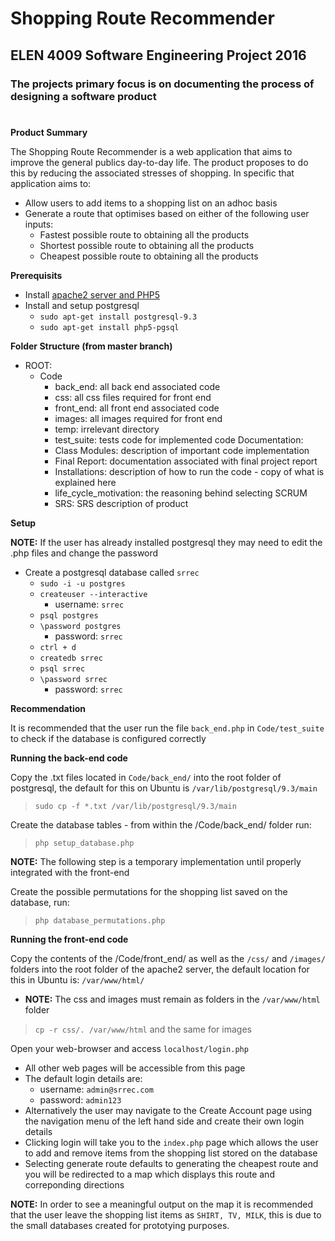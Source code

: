 # Shopping Route Recommender
## ELEN 4009 Software Engineering Project 2016
### The projects primary focus is on documenting the process of designing a software product
#
**Product Summary**

The Shopping Route Recommender is a web application that aims to improve the general publics day-to-day life. The product proposes to do this by reducing the associated stresses of shopping. In specific that application aims to:

- Allow users to add items to a shopping list on an adhoc basis
- Generate a route that optimises based on either of the following user inputs:
	- Fastest possible route to obtaining all the products
	- Shortest possible route to obtaining all the products
	- Cheapest possible route to obtaining all the products

**Prerequisits**

- Install [apache2 server and PHP5](http://www.howtogeek.com/howto/ubuntu/installing-php5-and-apache-on-ubuntu/)
- Install and setup postgresql
	- `sudo apt-get install postgresql-9.3`
	- `sudo apt-get install php5-pgsql`

**Folder Structure (from master branch)**
- ROOT:
	- Code
		- back_end: all back end associated code
		- css: all css files required for front end
		- front_end: all front end associated code
		- images: all images required for front end
		- temp: irrelevant directory
		- test_suite: tests code for implemented code
	Documentation:
		- Class Modules: description of important code implementation
		- Final Report: documentation associated with final project report
		- Installations: description of how to run the code - copy of what is explained here
		- life_cycle_motivation: the reasoning behind selecting SCRUM
		- SRS: SRS description of product

**Setup**

**NOTE:** If the user has already installed postgresql they may need to edit the .php files and change the password

- Create a postgresql database called `srrec`
	- `sudo -i -u postgres`
	- `createuser --interactive`
		- username: `srrec`
	- `psql postgres`
	- `\password postgres`
		- password: `srrec`
	- `ctrl + d`
	- `createdb srrec`
	- `psql srrec`
	- `\password srrec`
		- password: `srrec`

**Recommendation**

It is recommended that the user run the file `back_end.php` in `Code/test_suite` to check if the database is configured correctly

**Running the back-end code**

Copy the .txt files located in `Code/back_end/` into the root folder of postgresql, the default for this on Ubuntu is `/var/lib/postgresql/9.3/main`
> `sudo cp -f *.txt /var/lib/postgresql/9.3/main`

Create the database tables - from within the /Code/back_end/ folder run:
> `php setup_database.php`

**NOTE:** The following step is a temporary implementation until properly integrated with the front-end

Create the possible permutations for the shopping list saved on the database, run:
> `php database_permutations.php`

**Running the front-end code**

Copy the contents of the /Code/front_end/ as well as the `/css/` and `/images/` folders into the root folder of the apache2 server, the default location for this in Ubuntu is: `/var/www/html/`
- **NOTE:** The css and images must remain as folders in the `/var/www/html` folder
> `cp -r css/. /var/www/html` and the same for images

Open your web-browser and access `localhost/login.php`
- All other web pages will be accessible from this page
- The default login details are:
	- username: `admin@srrec.com`
	- password: `admin123`
- Alternatively the user may navigate to the Create Account page using the navigation menu of the left hand side and create their own login details
- Clicking login will take you to the `index.php` page which allows the user to add and remove items from the shopping list stored on the database
- Selecting generate route defaults to generating the cheapest route and you will be redirected to a map which displays this route and correponding directions

**NOTE:** In order to see a meaningful output on the map it is recommended that the user leave the shopping list items as `SHIRT, TV, MILK`, this is due to the small databases created for prototying purposes.